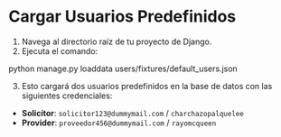 # Cargar Usuarios Predefinidos

1. Navega al directorio raíz de tu proyecto de Django.
2. Ejecuta el comando:

python manage.py loaddata users/fixtures/default_users.json

3. Esto cargará dos usuarios predefinidos en la base de datos con las siguientes credenciales:

- **Solicitor**: `solicitor123@dummymail.com` / `charchazopalquelee`
- **Provider**: `proveedor456@dummymail.com` / `rayomcqueen`

